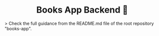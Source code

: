 <h1 align="center">Books App Backend 👋</h1>
> Check the full guidance from the README.md file of the root repository "books-app".
